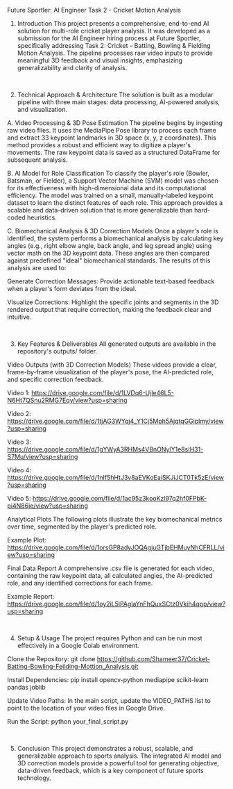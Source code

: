 Future Sportler: AI Engineer Task 2 - Cricket Motion Analysis
1. Introduction
This project presents a comprehensive, end-to-end AI solution for multi-role cricket player analysis. It was developed as a submission for the AI Engineer hiring process at Future Sportler, specifically addressing Task 2: Cricket – Batting, Bowling & Fielding Motion Analysis. The pipeline processes raw video inputs to provide meaningful 3D feedback and visual insights, emphasizing generalizability and clarity of analysis.

<br>

2. Technical Approach & Architecture
The solution is built as a modular pipeline with three main stages: data processing, AI-powered analysis, and visualization.

A. Video Processing & 3D Pose Estimation
The pipeline begins by ingesting raw video files. It uses the MediaPipe Pose library to process each frame and extract 33 keypoint landmarks in 3D space (x, y, z coordinates). This method provides a robust and efficient way to digitize a player's movements. The raw keypoint data is saved as a structured DataFrame for subsequent analysis.

B. AI Model for Role Classification
To classify the player's role (Bowler, Batsman, or Fielder), a Support Vector Machine (SVM) model was chosen for its effectiveness with high-dimensional data and its computational efficiency. The model was trained on a small, manually-labeled keypoint dataset to learn the distinct features of each role. This approach provides a scalable and data-driven solution that is more generalizable than hard-coded heuristics.

C. Biomechanical Analysis & 3D Correction Models
Once a player's role is identified, the system performs a biomechanical analysis by calculating key angles (e.g., right elbow angle, back angle, and leg spread angle) using vector math on the 3D keypoint data. These angles are then compared against predefined "ideal" biomechanical standards. The results of this analysis are used to:

Generate Correction Messages: Provide actionable text-based feedback when a player's form deviates from the ideal.

Visualize Corrections: Highlight the specific joints and segments in the 3D rendered output that require correction, making the feedback clear and intuitive.

<br>

3. Key Features & Deliverables
All generated outputs are available in the repository's outputs/ folder.

Video Outputs (with 3D Correction Models)
These videos provide a clear, frame-by-frame visualization of the player's pose, the AI-predicted role, and specific correction feedback.

Video 1: https://drive.google.com/file/d/1LVDq6-Ujle46L5-N6Ht7QSnu2RMG7Eqy/view?usp=sharing

Video 2: https://drive.google.com/file/d/1tjAG3WYqj4_Y1Cj5Mph5AjqtqGGiplmy/view?usp=sharing

Video 3: https://drive.google.com/file/d/1gYWyA3RHMs4VBnONylY1e8sIH31-S7Mu/view?usp=sharing

Video 4: https://drive.google.com/file/d/1nIf5hHtJ3v8aEVKoEaiSKJiJCT0Tk5zE/view?usp=sharing

Video 5: https://drive.google.com/file/d/1ac95z3kooKzl97q2hf0FPbK-pi4N86je/view?usp=sharing

Analytical Plots
The following plots illustrate the key biomechanical metrics over time, segmented by the player's predicted role.

Example Plot: https://drive.google.com/file/d/1orsGP8adyJOQAgjuGTjbEHMuyNhCFRLL/view?usp=sharing

Final Data Report
A comprehensive .csv file is generated for each video, containing the raw keypoint data, all calculated angles, the AI-predicted role, and any identified corrections for each frame.

Example Report: https://drive.google.com/file/d/1oy2iL5lPAglaYnFhQuxSCtz0Vkih4qpp/view?usp=sharing

<br>

4. Setup & Usage
The project requires Python and can be run most effectively in a Google Colab environment.

Clone the Repository:
git clone https://github.com/Shameer37/Cricket-Batting-Bowling-Feilding-Mottion_Analysis.git

Install Dependencies:
pip install opencv-python mediapipe scikit-learn pandas joblib

Update Video Paths: In the main script, update the VIDEO_PATHS list to point to the location of your video files in Google Drive.

Run the Script:
python your_final_script.py

<br>

5. Conclusion
This project demonstrates a robust, scalable, and generalizable approach to sports analysis. The integrated AI model and 3D correction models provide a powerful tool for generating objective, data-driven feedback, which is a key component of future sports technology.
